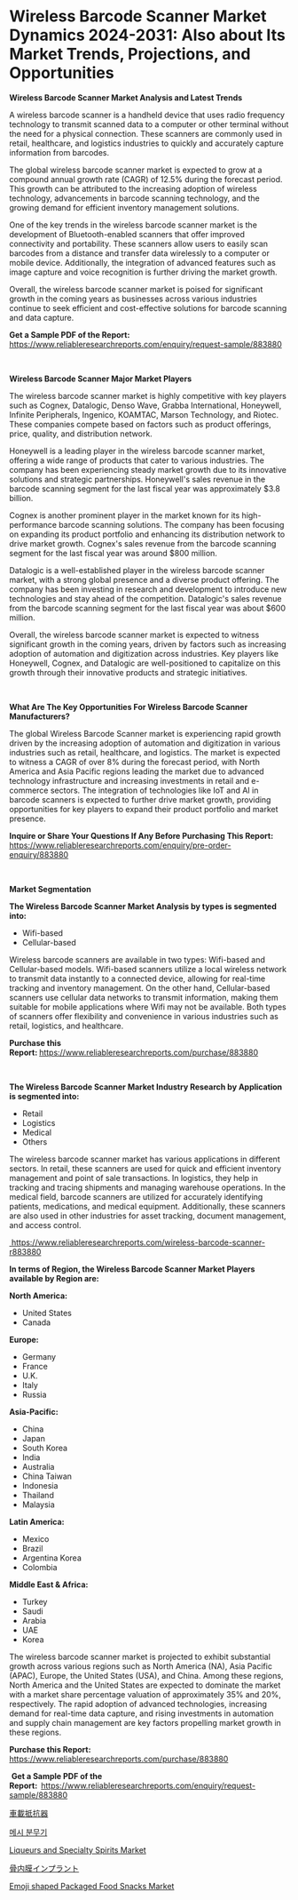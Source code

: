 <p><h1>Wireless Barcode Scanner Market Dynamics 2024-2031: Also about Its Market Trends, Projections, and Opportunities</h1></p><p><strong>Wireless Barcode Scanner Market Analysis and Latest Trends</strong></p>
<p><p>A wireless barcode scanner is a handheld device that uses radio frequency technology to transmit scanned data to a computer or other terminal without the need for a physical connection. These scanners are commonly used in retail, healthcare, and logistics industries to quickly and accurately capture information from barcodes.</p><p>The global wireless barcode scanner market is expected to grow at a compound annual growth rate (CAGR) of 12.5% during the forecast period. This growth can be attributed to the increasing adoption of wireless technology, advancements in barcode scanning technology, and the growing demand for efficient inventory management solutions.</p><p>One of the key trends in the wireless barcode scanner market is the development of Bluetooth-enabled scanners that offer improved connectivity and portability. These scanners allow users to easily scan barcodes from a distance and transfer data wirelessly to a computer or mobile device. Additionally, the integration of advanced features such as image capture and voice recognition is further driving the market growth.</p><p>Overall, the wireless barcode scanner market is poised for significant growth in the coming years as businesses across various industries continue to seek efficient and cost-effective solutions for barcode scanning and data capture.</p></p>
<p><strong>Get a Sample PDF of the Report:&nbsp;</strong> <a href="https://www.reliableresearchreports.com/enquiry/request-sample/883880">https://www.reliableresearchreports.com/enquiry/request-sample/883880</a></p>
<p>&nbsp;</p>
<p><strong>Wireless Barcode Scanner Major Market Players</strong></p>
<p><p>The wireless barcode scanner market is highly competitive with key players such as Cognex, Datalogic, Denso Wave, Grabba International, Honeywell, Infinite Peripherals, Ingenico, KOAMTAC, Marson Technology, and Riotec. These companies compete based on factors such as product offerings, price, quality, and distribution network.</p><p>Honeywell is a leading player in the wireless barcode scanner market, offering a wide range of products that cater to various industries. The company has been experiencing steady market growth due to its innovative solutions and strategic partnerships. Honeywell's sales revenue in the barcode scanning segment for the last fiscal year was approximately $3.8 billion.</p><p>Cognex is another prominent player in the market known for its high-performance barcode scanning solutions. The company has been focusing on expanding its product portfolio and enhancing its distribution network to drive market growth. Cognex's sales revenue from the barcode scanning segment for the last fiscal year was around $800 million.</p><p>Datalogic is a well-established player in the wireless barcode scanner market, with a strong global presence and a diverse product offering. The company has been investing in research and development to introduce new technologies and stay ahead of the competition. Datalogic's sales revenue from the barcode scanning segment for the last fiscal year was about $600 million.</p><p>Overall, the wireless barcode scanner market is expected to witness significant growth in the coming years, driven by factors such as increasing adoption of automation and digitization across industries. Key players like Honeywell, Cognex, and Datalogic are well-positioned to capitalize on this growth through their innovative products and strategic initiatives.</p></p>
<p>&nbsp;</p>
<p><strong>What Are The Key Opportunities For Wireless Barcode Scanner Manufacturers?</strong></p>
<p><p>The global Wireless Barcode Scanner market is experiencing rapid growth driven by the increasing adoption of automation and digitization in various industries such as retail, healthcare, and logistics. The market is expected to witness a CAGR of over 8% during the forecast period, with North America and Asia Pacific regions leading the market due to advanced technology infrastructure and increasing investments in retail and e-commerce sectors. The integration of technologies like IoT and AI in barcode scanners is expected to further drive market growth, providing opportunities for key players to expand their product portfolio and market presence.</p></p>
<p><strong>Inquire or Share Your Questions If Any Before Purchasing This Report:</strong> <a href="https://www.reliableresearchreports.com/enquiry/pre-order-enquiry/883880">https://www.reliableresearchreports.com/enquiry/pre-order-enquiry/883880</a></p>
<p>&nbsp;</p>
<p><strong>Market Segmentation</strong></p>
<p><strong>The Wireless Barcode Scanner Market Analysis by types is segmented into:</strong></p>
<p><ul><li>Wifi-based</li><li>Cellular-based</li></ul></p>
<p><p>Wireless barcode scanners are available in two types: Wifi-based and Cellular-based models. Wifi-based scanners utilize a local wireless network to transmit data instantly to a connected device, allowing for real-time tracking and inventory management. On the other hand, Cellular-based scanners use cellular data networks to transmit information, making them suitable for mobile applications where Wifi may not be available. Both types of scanners offer flexibility and convenience in various industries such as retail, logistics, and healthcare.</p></p>
<p><strong>Purchase this Report:&nbsp;</strong><a href="https://www.reliableresearchreports.com/purchase/883880">https://www.reliableresearchreports.com/purchase/883880</a></p>
<p>&nbsp;</p>
<p><strong>The Wireless Barcode Scanner Market Industry Research by Application is segmented into:</strong></p>
<p><ul><li>Retail</li><li>Logistics</li><li>Medical</li><li>Others</li></ul></p>
<p><p>The wireless barcode scanner market has various applications in different sectors. In retail, these scanners are used for quick and efficient inventory management and point of sale transactions. In logistics, they help in tracking and tracing shipments and managing warehouse operations. In the medical field, barcode scanners are utilized for accurately identifying patients, medications, and medical equipment. Additionally, these scanners are also used in other industries for asset tracking, document management, and access control.</p></p>
<p><a href="https://www.reliableresearchreports.com/wireless-barcode-scanner-r883880">&nbsp;https://www.reliableresearchreports.com/wireless-barcode-scanner-r883880</a></p>
<p><strong>In terms of Region, the Wireless Barcode Scanner Market Players available by Region are:</strong></p>
<p>
    <p> <strong> North America: </strong>
        <ul>
            <li>United States</li>
            <li>Canada</li>
        </ul>
        </p> 
    <p> <strong> Europe: </strong>
        <ul>
            <li>Germany</li>
            <li>France</li>
            <li>U.K.</li>
            <li>Italy</li>
            <li>Russia</li>
        </ul>
        </p> 
    <p> <strong> Asia-Pacific: </strong>
        <ul>
            <li>China</li>
            <li>Japan</li>
            <li>South Korea</li>
            <li>India</li>
            <li>Australia</li>
            <li>China Taiwan</li>
            <li>Indonesia</li>
            <li>Thailand</li>
            <li>Malaysia</li>
        </ul>
        </p> 
    <p> <strong> Latin America: </strong>
        <ul>
            <li>Mexico</li>
            <li>Brazil</li>
            <li>Argentina Korea</li>
            <li>Colombia</li>
        </ul>
        </p> 
    <p> <strong> Middle East & Africa: </strong>
        <ul>
            <li>Turkey</li>
            <li>Saudi</li>
            <li>Arabia</li>
            <li>UAE</li>
            <li>Korea</li>
        </ul>
    </p>
    </p>
<p><p>The wireless barcode scanner market is projected to exhibit substantial growth across various regions such as North America (NA), Asia Pacific (APAC), Europe, the United States (USA), and China. Among these regions, North America and the United States are expected to dominate the market with a market share percentage valuation of approximately 35% and 20%, respectively. The rapid adoption of advanced technologies, increasing demand for real-time data capture, and rising investments in automation and supply chain management are key factors propelling market growth in these regions.</p></p>
<p><strong>Purchase this Report: </strong><a href="https://www.reliableresearchreports.com/purchase/883880">https://www.reliableresearchreports.com/purchase/883880</a></p>
<p>&nbsp;<strong>Get a Sample PDF of the Report:&nbsp;&nbsp;</strong><a href="https://www.reliableresearchreports.com/enquiry/request-sample/883880">https://www.reliableresearchreports.com/enquiry/request-sample/883880</a></p>
<p><strong></strong></p>
<p><p><a href="https://medium.com/@ebbkautzer/%E8%87%AA%E5%8B%95%E8%BB%8A%E3%81%AE%E6%8A%B5%E6%8A%97%E5%B8%82%E5%A0%B4-%E5%B8%82%E5%A0%B4%E3%82%B7%E3%82%A7%E3%82%A2-%E5%B8%82%E5%A0%B4%E3%83%88%E3%83%AC%E3%83%B3%E3%83%89-%E5%B0%86%E6%9D%A5%E3%81%AE%E6%88%90%E9%95%B7%E3%82%92%E6%8E%A2%E3%82%8B-8679c6ae55e1">車載抵抗器</a></p><p><a href="https://medium.com/@heatherelasquez5675/%EB%A9%94%EC%89%AC-%EB%84%A4%EB%B8%94%EB%9D%BC%EC%9D%B4%EC%A0%80-%EC%8B%9C%EC%9E%A5-%EA%B7%9C%EB%AA%A8-%EC%8B%9C%EC%9E%A5-%EC%A0%84%EB%A7%9D-%EB%B0%8F-%EC%8B%9C%EC%9E%A5-%EC%98%88%EC%B8%A1-2024%EB%85%84%EB%B6%80%ED%84%B0-2031%EB%85%84-0440984ece58">메시 분무기</a></p><p><a href="https://www.linkedin.com/pulse/liqueurs-specialty-spirits-market-outlook-industry-overview-3gibf?trackingId=3QblXV9U8b4krk1LFgMMCQ%3D%3D">Liqueurs and Specialty Spirits Market</a></p><p><a href="https://github.com/Sophiaard2003/Market-Research-Report-List-1/blob/main/462871529968.md">骨内膜インプラント</a></p><p><a href="https://www.linkedin.com/pulse/emoji-shaped-packaged-food-snacks-market-share-evolution-growth-yzwdf?trackingId=gGuiWF4xeCM9Ksy6t81Vpw%3D%3D">Emoji shaped Packaged Food Snacks Market</a></p></p>